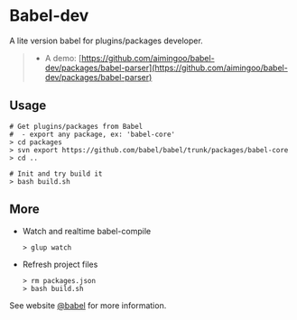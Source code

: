 # Babel-dev

A lite version babel for plugins/packages developer.

> * A demo:
>    [https://github.com/aimingoo/babel-dev/packages/babel-parser](https://github.com/aimingoo/babel-dev/packages/babel-parser)



## Usage

```shell
# Get plugins/packages from Babel
#  - export any package, ex: 'babel-core'
> cd packages
> svn export https://github.com/babel/babel/trunk/packages/babel-core
> cd ..

# Init and try build it
> bash build.sh
```



## More

* Watch and realtime babel-compile

  ```shell
  > glup watch
  ```

  

* Refresh project files

  ```shell
  > rm packages.json
  > bash build.sh
  ```



See website [@babel](https://babeljs.io/docs/en) for more information.

